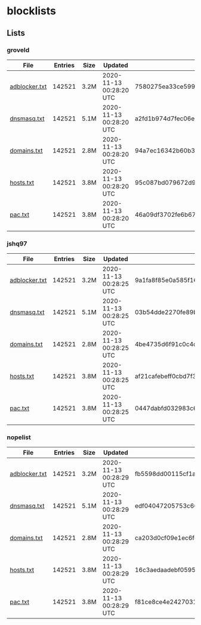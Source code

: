 # blocklists

## Lists

### groveld

|File|Entries|Size|Updated|Hash|
|-|-|-|-|-|
|[adblocker.txt](https://raw.githubusercontent.com/groveld/blocklists/lists/groveld/adblocker.txt)|142521|3.2M|2020-11-13 00:28:20 UTC|7580275ea33ce599823dd43bf233f6d4e191f971|
|[dnsmasq.txt](https://raw.githubusercontent.com/groveld/blocklists/lists/groveld/dnsmasq.txt)|142521|5.1M|2020-11-13 00:28:20 UTC|a2fd1b974d7fec06e14c045493ed0b1d129ac281|
|[domains.txt](https://raw.githubusercontent.com/groveld/blocklists/lists/groveld/domains.txt)|142521|2.8M|2020-11-13 00:28:20 UTC|94a7ec16342b60b338c947d2fec6862cc83ea93f|
|[hosts.txt](https://raw.githubusercontent.com/groveld/blocklists/lists/groveld/hosts.txt)|142521|3.8M|2020-11-13 00:28:20 UTC|95c087bd079672d99ba820965456dd5ccc91150b|
|[pac.txt](https://raw.githubusercontent.com/groveld/blocklists/lists/groveld/pac.txt)|142521|3.8M|2020-11-13 00:28:20 UTC|46a09df3702fe6b6742a6427b6c3a1038e1f08cc|

### jshq97

|File|Entries|Size|Updated|Hash|
|-|-|-|-|-|
|[adblocker.txt](https://raw.githubusercontent.com/groveld/blocklists/lists/jshq97/adblocker.txt)|142521|3.2M|2020-11-13 00:28:25 UTC|9a1fa8f85e0a585f16e68ad2db9e9ec67ebac468|
|[dnsmasq.txt](https://raw.githubusercontent.com/groveld/blocklists/lists/jshq97/dnsmasq.txt)|142521|5.1M|2020-11-13 00:28:25 UTC|03b54dde2270fe89b4d31906c57fc2e0bdbb7ea8|
|[domains.txt](https://raw.githubusercontent.com/groveld/blocklists/lists/jshq97/domains.txt)|142521|2.8M|2020-11-13 00:28:25 UTC|4be4735d6f91c0c4c713c267b2d9809421129f62|
|[hosts.txt](https://raw.githubusercontent.com/groveld/blocklists/lists/jshq97/hosts.txt)|142521|3.8M|2020-11-13 00:28:25 UTC|af21cafebeff0cbd7f310814d9aa229bda4bbc7a|
|[pac.txt](https://raw.githubusercontent.com/groveld/blocklists/lists/jshq97/pac.txt)|142521|3.8M|2020-11-13 00:28:25 UTC|0447dabfd032983c6300ebe40569f1bb88b64694|

### nopelist

|File|Entries|Size|Updated|Hash|
|-|-|-|-|-|
|[adblocker.txt](https://raw.githubusercontent.com/groveld/blocklists/lists/nopelist/adblocker.txt)|142521|3.2M|2020-11-13 00:28:29 UTC|fb5598dd00115cf1afc385dc2c1f340c82a813f0|
|[dnsmasq.txt](https://raw.githubusercontent.com/groveld/blocklists/lists/nopelist/dnsmasq.txt)|142521|5.1M|2020-11-13 00:28:29 UTC|edf04047205753c667b5079ad0877fbd3df60b7d|
|[domains.txt](https://raw.githubusercontent.com/groveld/blocklists/lists/nopelist/domains.txt)|142521|2.8M|2020-11-13 00:28:29 UTC|ca203d0cf09e1ec6fe6f8e7f7edf3b9173a75f46|
|[hosts.txt](https://raw.githubusercontent.com/groveld/blocklists/lists/nopelist/hosts.txt)|142521|3.8M|2020-11-13 00:28:29 UTC|16c3aedaadebf05957c46cb9d41621ad57edbd13|
|[pac.txt](https://raw.githubusercontent.com/groveld/blocklists/lists/nopelist/pac.txt)|142521|3.8M|2020-11-13 00:28:29 UTC|f81ce8ce4e242703138cb5360d55f95161913f72|
